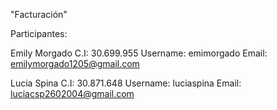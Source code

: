 "Facturación"

Participantes:

Emily Morgado
C.I: 30.699.955
Username: emimorgado
Email: emilymorgado1205@gmail.com

Lucia Spina
C.I: 30.871.648
Username: luciaspina
Email: luciacsp2602004@gmail.com